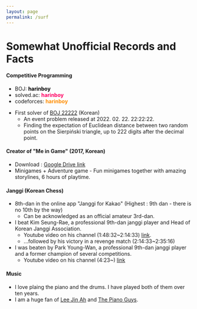 ```yaml
---
layout: page
permalink: /surf
---
```


# Somewhat Unofficial Records and Facts

#### Competitive Programming

<ul>
<li>BOJ: <a id="BOJ" href="https://www.acmicpc.net/user/harinboy" style="color:black;text-decoration:none;font-weight:bold;">harinboy</a></li>
<li>solved.ac: <a id="solvedac" href="https://solved.ac/profile/harinboy" style="color:#FF0062;text-decoration:none;font-weight:bold;">harinboy</a></li>
<li>codeforces: <a id="codeforces" href="https://codeforces.com/profile/harinboy" style="color:#FF8C00;text-decoration:none;font-weight:bold;">harinboy</a></li>
</ul>

* First solver of [BOJ 22222](https://www.acmicpc.net/problem/22222) (Korean)
  * An event problem released at 2022. 02. 22. 22:22:22.
  * Finding the expectation of Euclidean distance between two random points on the Sierpiński triangle, up to 222 digits after the decimal point.
  
#### Creator of "Me in Game" (2017, Korean) 
* Download : [Google Drive link](https://drive.google.com/drive/folders/1QIQvoZq9jYvezYETO0_Wtb_ritRemL9J?fbclid=IwAR1BGjFWaippm3xpVbL5nfua2X0qgzT7JY7hKDhMpgEnGrWvXtuhluIGUTI)
* Minigames + Adventure game - Fun minigames together with amazing storylines, 6 hours of playtime.

#### Janggi (Korean Chess)
* 8th-dan in the online app "Janggi for Kakao" (Highest : 9th dan - there is no 10th by the way)
  * Can be acknowledged as an official amateur 3rd-dan.
* I beat Kim Seung-Rae, a professional 9th-dan janggi player and Head of Korean Janggi Association.
  * Youtube video on his channel (1:48:32~2:14:33) [link](https://www.youtube.com/live/2KE9uFP9YnE?si=LeiJue12L76NphKN&t=6510).
  * ...followed by his victory in a revenge match (2:14:33~2:35:16)
* I was beaten by Park Young-Wan, a professional 9th-dan janggi player and a former champion of several competitions.
  * Youtube video on his channel (4:23~) [link](https://youtu.be/zsbOf1CDgK4?si=cd8WUdLxC5noiFOw&t=263)

#### Music
* I love plaing the piano and the drums. I have played both of them over ten years.
* I am a huge fan of [Lee Jin Ah](https://www.youtube.com/@Pinkjazzpianist) and [The Piano Guys](https://www.youtube.com/@thepianoguys).

  